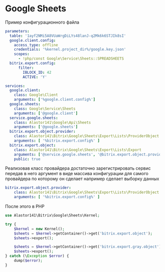 # Google Sheets

Пример конфигурационного файла

```yaml
parameters:
  table: '1ayf2NMi5A8VUaWrgDiLYs48lanJ-q2Mk6k6STJIk8sI'
  google.client.config:
    access_type: offline
    credentials: '%kernel.project_dir%/google.key.json'
    scopes:
      - !php/const Google\Service\Sheets::SPREADSHEETS
  bitrix.export.config:
      filter:
        IBLOCK_ID: 42
        ACTIVE: 'Y'

services:
  google.client:
    class: Google\Client
    arguments: ['%google.client.config%']
  google.sheets:
    class: Google\Service\Sheets
    arguments: ['@google.client']
  service.google.sheets:
    class: Alastor141\Google\Api\Sheets
    arguments: ['@google.sheets']
  bitrix.export.object.provider:
    class: Alastor141\Bitrix\Google\Sheets\Export\Lists\ProviderObject
    arguments: [ '%bitrix.export.config%' ]
  bitrix.export.object:
    class: Alastor141\Bitrix\Google\Sheets\Export\Lists\Export
    arguments: ['@service.google.sheets', '@bitrix.export.object.provider', '%table%']
    public: true
```

 Реализовав класс провайдера достаточно зарегистрировать сервис передав в него аргумент в виде массива конфигурации для самого провайдера по которому он сделает например сделает выборку данных

```yaml
bitrix.export.object.provider:
    class: Alastor141\Bitrix\Google\Sheets\Export\Lists\ProviderObject
    arguments: [ '%bitrix.export.config%' ]
```

После этого в PHP 
```php
use Alastor141\Bitrix\Google\Sheets\Kernel;

try {
    $kernel = new Kernel();
    $sheets = $kernel->getContainer()->get('bitrix.export.object');
    $sheets->export();

	$sheets = $kernel->getContainer()->get('bitrix.export.gray.object');
    $sheets->export();
} catch (\Exception $error) {
    dump($error);
}
```
